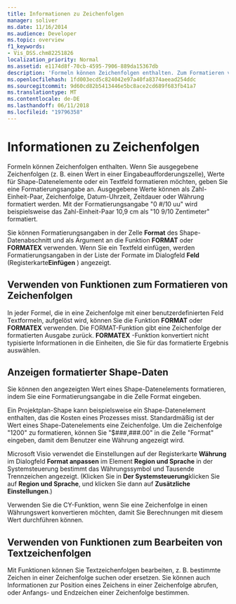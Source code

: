 ```yaml
---
title: Informationen zu Zeichenfolgen
manager: soliver
ms.date: 11/16/2014
ms.audience: Developer
ms.topic: overview
f1_keywords:
- Vis_DSS.chm82251826
localization_priority: Normal
ms.assetid: e1174d8f-70cb-4595-7906-889da15367db
description: 'Formeln können Zeichenfolgen enthalten. Zum Formatieren von Zeichenfolgenausgabe wie in einer Zelle "Prompt", ein Shape-Datenwert Element oder ein Textfeld, geben Sie eine Formatierungsangabe. Ausgabe formatiert werden kann, als Zahl-Einheit-Paar, Zeichenfolge, Datum-Uhrzeit, Dauer oder Währung. Beispielsweise Kopplung das Format picture0 #/ 10 Uuformats die Zahl-Einheit 10,9 cm as10 9/10 Zentimeter.'
ms.openlocfilehash: 1fd003ecd5c824042e97a40fa8374aeead254ddc
ms.sourcegitcommit: 9d60cd82b5413446e5bc8ace2cd689f683fb41a7
ms.translationtype: MT
ms.contentlocale: de-DE
ms.lasthandoff: 06/11/2018
ms.locfileid: "19796358"
---
```

# <a name="about-strings"></a>Informationen zu Zeichenfolgen

Formeln können Zeichenfolgen enthalten. Wenn Sie ausgegebene Zeichenfolgen (z. B. einen Wert in einer Eingabeaufforderungszelle), Werte für Shape-Datenelemente oder ein Textfeld formatieren möchten, geben Sie eine Formatierungsangabe an. Ausgegebene Werte können als Zahl-Einheit-Paar, Zeichenfolge, Datum-Uhrzeit, Zeitdauer oder Währung formatiert werden. Mit der Formatierungsangabe "0 #/10 uu" wird beispielsweise das Zahl-Einheit-Paar 10,9 cm als "10 9/10 Zentimeter" formatiert.
  
Sie können Formatierungsangaben in der Zelle **Format** des Shape-Datenabschnitt und als Argument an die Funktion **FORMAT** oder **FORMATEX** verwenden. Wenn Sie ein Textfeld einfügen, werden Formatierungsangaben in der Liste der Formate im Dialogfeld **Feld** (Registerkarte**Einfügen** ) angezeigt. 
  
## <a name="using-functions-to-format-strings"></a>Verwenden von Funktionen zum Formatieren von Zeichenfolgen

In jeder Formel, die in eine Zeichenfolge mit einer benutzerdefinierten Feld Textformeln, aufgelöst wird, können Sie die Funktion **FORMAT** oder **FORMATEX** verwenden. Die FORMAT-Funktion gibt eine Zeichenfolge der formatierten Ausgabe zurück. **FORMATEX** -Funktion konvertiert nicht typisierte Informationen in die Einheiten, die Sie für das formatierte Ergebnis auswählen. 
  
## <a name="displaying-formatted-shape-data"></a>Anzeigen formatierter Shape-Daten

Sie können den angezeigten Wert eines Shape-Datenelements formatieren, indem Sie eine Formatierungsangabe in die Zelle Format eingeben.
  
Ein Projektplan-Shape kann beispielsweise ein Shape-Datenelement enthalten, das die Kosten eines Prozesses misst. Standardmäßig ist der Wert eines Shape-Datenelements eine Zeichenfolge. Um die Zeichenfolge "1200" zu formatieren, können Sie "$###,###.00" in die Zelle "Format" eingeben, damit dem Benutzer eine Währung angezeigt wird.
  
Microsoft Visio verwendet die Einstellungen auf der Registerkarte **Währung** im Dialogfeld **Format anpassen** im Element **Region und Sprache** in der Systemsteuerung bestimmt das Währungssymbol und Tausende Trennzeichen angezeigt. (Klicken Sie in **Der Systemsteuerung**klicken Sie auf **Region und Sprache**, und klicken Sie dann auf **Zusätzliche Einstellungen**.)
  
Verwenden Sie die CY-Funktion, wenn Sie eine Zeichenfolge in einen Währungswert konvertieren möchten, damit Sie Berechnungen mit diesem Wert durchführen können.
  
## <a name="using-functions-to-manipulate-text-strings"></a>Verwenden von Funktionen zum Bearbeiten von Textzeichenfolgen

Mit Funktionen können Sie Textzeichenfolgen bearbeiten, z. B. bestimmte Zeichen in einer Zeichenfolge suchen oder ersetzen. Sie können auch Informationen zur Position eines Zeichens in einer Zeichenfolge abrufen, oder Anfangs- und Endzeichen einer Zeichenfolge bestimmen. 
  

